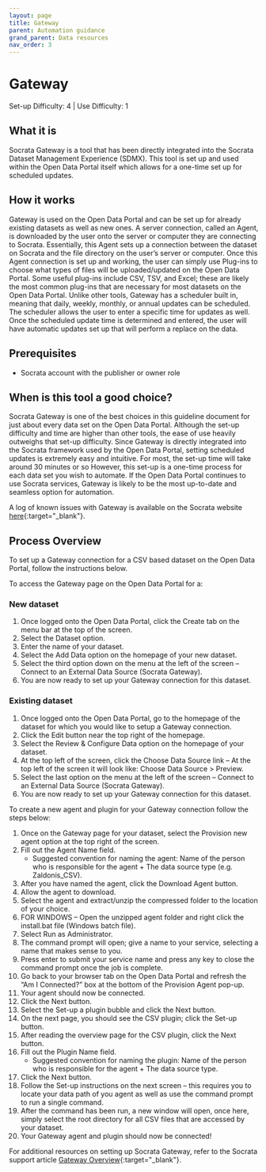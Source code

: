 ```yaml
---
layout: page
title: Gateway
parent: Automation guidance
grand_parent: Data resources
nav_order: 3
---
```


# Gateway 
Set-up Difficulty: 4 | Use Difficulty: 1 
 
## What it is 
Socrata Gateway is a tool that has been directly integrated into the Socrata Dataset Management Experience (SDMX). This tool is set up and used within the Open Data Portal itself which allows for a one-time set up for scheduled updates.  
 
## How it works 
Gateway is used on the Open Data Portal and can be set up for already existing datasets as well as new ones. A server connection, called an Agent, is downloaded by the user onto the server or computer they are connecting to Socrata. Essentially, this Agent sets up a connection between the dataset on Socrata and the file directory on the user’s server or computer. Once this Agent connection is set up and working, the user can simply use Plug-ins to choose what types of files will be uploaded/updated on the Open Data Portal. Some useful plug-ins include CSV, TSV, and Excel; these are likely the most common plug-ins that are necessary for most datasets on the Open Data Portal. Unlike other tools, Gateway has a scheduler built in, meaning that daily, weekly, monthly, or annual updates can be scheduled. The scheduler allows the user to enter a specific time for updates as well. Once the scheduled update time is determined and entered, the user will have automatic updates set up that will perform a replace on the data.   
 
## Prerequisites 
* Socrata account with the publisher or owner role 
 
## When is this tool a good choice? 
Socrata Gateway is one of the best choices in this guideline document for just about every data set on the Open Data Portal. Although the set-up difficulty and time are higher than other tools, the ease of use heavily outweighs that set-up difficulty. Since Gateway is directly integrated into the Socrata framework used by the Open Data Portal, setting scheduled updates is extremely easy and intuitive. For most, the set-up time will take around 30 minutes or so However, this set-up is a one-time process for each data set you wish to automate. If the Open Data Portal continues to use Socrata services, Gateway is likely to be the most up-to-date and seamless option for automation.  

A log of known issues with Gateway is available on the Socrata website [here](https://support.socrata.com/hc/en-us/articles/360038535274-Gateway-Known-Issues){:target="_blank"}. 
 
## Process Overview  
To set up a Gateway connection for a CSV based dataset on the Open Data Portal, follow the instructions below.

To access the Gateway page on the Open Data Portal for a: 
 
### New dataset 
1.	Once logged onto the Open Data Portal, click the Create tab on the menu bar at the top of the screen. 
2.	Select the Dataset option. 
3.	Enter the name of your dataset. 
4.	Select the Add Data option on the homepage of your new dataset. 
5.	Select the third option down on the menu at the left of the screen – Connect to an External Data Source (Socrata Gateway). 
6.	You are now ready to set up your Gateway connection for this dataset. 
  
### Existing dataset 
1.	Once logged onto the Open Data Portal, go to the homepage of the dataset for which you would like to setup a Gateway connection.
2.	Click the Edit button near the top right of the homepage. 
3.	Select the Review & Configure Data option on the homepage of your dataset. 
4.	At the top left of the screen, click the Choose Data Source link – At the top left of the screen it will look like: Choose Data Source > Preview. 
5.	Select the last option on the menu at the left of the screen – Connect to an External Data Source (Socrata Gateway). 
6.	You are now ready to set up your Gateway connection for this dataset. 
 
To create a new agent and plugin for your Gateway connection follow the steps below: 

1.	Once on the Gateway page for your dataset, select the Provision new agent option at the top right of the screen. 
2.	Fill out the Agent Name field.
	* Suggested convention for naming the agent: Name of the person who is responsible for the agent + The data source type (e.g. Zaldonis_CSV).
3.	After you have named the agent, click the Download Agent button. 
4.	Allow the agent to download. 
5.	Select the agent and extract/unzip the compressed folder to the location of your choice. 
6.	FOR WINDOWS – Open the unzipped agent folder and right click the install.bat file (Windows batch file). 
7.	Select Run as Administrator. 
8.	The command prompt will open; give a name to your service, selecting a name that makes sense to you. 
9.	Press enter to submit your service name and press any key to close the command prompt once the job is complete. 
10.	Go back to your browser tab on the Open Data Portal and refresh the “Am I Connected?” box at the bottom of the Provision Agent pop-up. 
11.	Your agent should now be connected. 
12.	Click the Next button. 
13.	Select the Set-up a plugin bubble and click the Next button. 
14.	On the next page, you should see the CSV plugin; click the Set-up button. 
15.	After reading the overview page for the CSV plugin, click the Next button. 
16.	Fill out the Plugin Name field.
	* Suggested convention for naming the plugin: Name of the person who is responsible for the agent + The data source type.
17.	Click the Next button. 
18.	Follow the Set-up instructions on the next screen – this requires you to locate your data path of you agent as well as use the command prompt to run a single command. 
19.	After the command has been run, a new window will open, once here, simply select the root directory for all CSV files that are accessed by your dataset. 
20.	Your Gateway agent and plugin should now be connected! 

For additional resources on setting up Socrata Gateway, refer to the Socrata support article [Gateway Overview](https://support.socrata.com/hc/en-us/articles/360033395434-Gateway-Overview){:target="_blank"}.